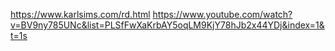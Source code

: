 https://www.karlsims.com/rd.html
https://www.youtube.com/watch?v=BV9ny785UNc&list=PLSfFwXaKrbAY5oqLM9KjY78hJb2x44YDj&index=1&t=1s
